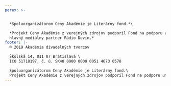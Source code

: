 ```yaml
---
perex: >-


  *Spoluorganizátorom Ceny Akadémie je Literárny fond.*\

  *Projekt Ceny Akadémie z verejných zdrojov podporil Fond na podporu umenia,
  hlavný mediálny partner Rádio Devín.*
footer: |-
  © 2019 Akadémia divadelných tvorcov

  Školská 14, 811 07 Bratislava \
  IČO 51718197, č. ú. SK48 0900 0000 0051 4673 0578

  Spoluorganizátorom Ceny Akadémie je Literárny fond.\
  Projekt Ceny Akadémie z verejných zdrojov podporil Fond na podporu umenia.
---
```


